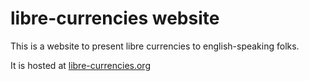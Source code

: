 # libre-currencies website

This is a website to present libre currencies to english-speaking folks.

It is hosted at [libre-currencies.org](http://libre-currencies.org)
